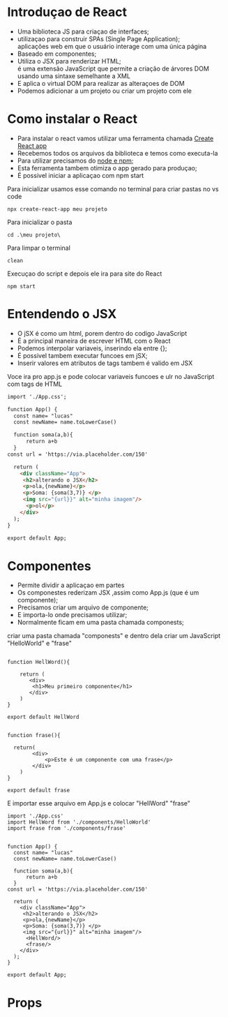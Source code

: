 # Introduçao de React

- Uma biblioteca JS para criaçao de interfaces;
- utilizaçao para construir SPAs (Single Page Application);
  <br>aplicações web em que o usuário interage com uma única página
- Baseado em componentes;
- Utiliza o JSX para renderizar HTML;
  <br>é uma extensão JavaScript que permite a criação de árvores DOM usando uma sintaxe semelhante a XML
- E aplica o virtual DOM para realizar as alteraçoes de DOM
- Podemos adicionar a um projeto ou criar um projeto com ele

# Como instalar o React

- Para instalar o react vamos utilizar uma ferramenta chamada <a href="https://create-react-app.dev/" target="_blank">Create React app</a>
- Recebemos todos os arquivos da biblioteca e temos como executa-la
- Para utilizar precisamos do <a href="https://nodejs.org/en" target="_blank">node e npm</a>;
- Esta ferramenta tambem otimiza o app gerado para produçao;
- É possivel iniciar a aplicaçao com npm start

Para inicializar usamos esse comando no terminal para criar pastas no vs code

```
npx create-react-app meu projeto
```
Para inicializar o pasta
```
cd .\meu projeto\
```
Para limpar o terminal 
```
clean
```
Execuçao do script e depois ele ira para site do React
```
npm start
```

# Entendendo o JSX

- O jSX é como um html, porem dentro do codigo JavaScript
- É a principal maneira de escrever HTML com o React
- Podemos interpolar variaveis, inserindo ela entre {};
- É possivel tambem executar funcoes em jSX;
- Inserir valores em atributos de tags tambem é valido em JSX

Voce ira pro app.js e pode colocar variaveis funcoes e ulr no JavaScript com tags de HTML

```HTML
import './App.css';

function App() {
  const name= "lucas"
  const newName= name.toLowerCase()

  function soma(a,b){
      return a+b
  }
const url = 'https://via.placeholder.com/150'

  return (
    <div className="App">
     <h2>alterando o JSX</h2>
     <p>ola,{newName}</p>
     <p>Soma: {soma(3,7)} </p>
     <img src="{url}}" alt="minha imagem"/>
      <p>ol</p>
    </div>
  );
}

export default App;


```

# Componentes
- Permite dividir a aplicaçao em partes
- Os componestes rederizam JSX ,assim como App.js (que é um componente);
- Precisamos criar um arquivo de componente;
- E importa-lo onde precisamos utilizar;
- Normalmente ficam em uma pasta chamada componests;

criar uma pasta chamada "componests" e dentro dela criar um JavaScript "HelloWorld" e "frase"

```JS

function HellWord(){
  
    return (
       <div>
        <h1>Meu primeiro componente</h1>
       </div> 
    )    
}

export default HellWord

```
```JS

function frase(){ 

  return(
        <div>
            <p>Este é um componente com uma frase</p>
        </div>
    )
}

export default frase
```

E importar esse arquivo em App.js e colocar "HellWord" "frase"


```JS
import './App.css'
import HellWord from './components/HelloWorld'
import frase from './components/frase'


function App() {
  const name= "lucas"
  const newName= name.toLowerCase()

  function soma(a,b){
      return a+b
  }
const url = 'https://via.placeholder.com/150'

  return (
    <div className="App">
     <h2>alterando o JSX</h2>
     <p>ola,{newName}</p>
     <p>Soma: {soma(3,7)} </p>
     <img src="{url}}" alt="minha imagem"/>
      <HellWord/>
      <frase/>
    </div>
  );
}

export default App;
```

# Props







